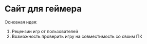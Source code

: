 # Сайт для геймера

Основная идея:
  1. Рецензии игр от пользователей
  2. Возможность проверить игру на совместимость со своим ПК
